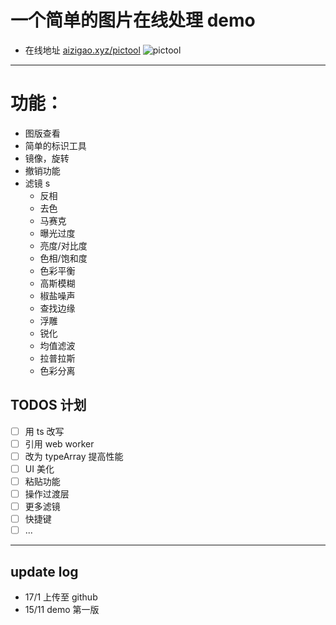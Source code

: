 # 一个简单的图片在线处理 demo

- 在线地址 [aizigao.xyz/pictool](http://aizigao.xyz/pictool/)
  ![pictool](https://i.loli.net/2019/08/04/5HA3bj2nCvIYl8V.png)

---

# 功能：

- 图版查看
- 简单的标识工具
- 镜像，旋转
- 撤销功能
- 滤镜 s
  - 反相
  - 去色
  - 马赛克
  - 曝光过度
  - 亮度/对比度
  - 色相/饱和度
  - 色彩平衡
  - 高斯模糊
  - 椒盐噪声
  - 查找边缘
  - 浮雕
  - 锐化
  - 均值滤波
  - 拉普拉斯
  - 色彩分离

## TODOS 计划

- [ ] 用 ts 改写
- [ ] 引用 web worker
- [ ] 改为 typeArray 提高性能
- [ ] UI 美化
- [ ] 粘贴功能
- [ ] 操作过渡层
- [ ] 更多滤镜
- [ ] 快捷键
- [ ] ...

---

## update log

- 17/1 上传至 github
- 15/11 demo 第一版
